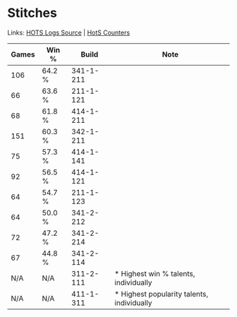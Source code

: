 # Stitches

Links: [HOTS Logs Source](https://www.hotslogs.com/Sitewide/HeroDetails?Hero=Stitches) | [HotS Counters](http://hotscounters.com/#/hero/Stitches)

Games  | Win %  | Build     | Note
-----  | -----  | -----     | ----
106    | 64.2 % | 341-1-211 | 
66     | 63.6 % | 211-1-121 | 
68     | 61.8 % | 414-1-211 | 
151    | 60.3 % | 342-1-211 | 
75     | 57.3 % | 414-1-141 | 
92     | 56.5 % | 414-1-121 | 
64     | 54.7 % | 211-1-123 | 
64     | 50.0 % | 341-2-212 | 
72     | 47.2 % | 341-2-214 | 
67     | 44.8 % | 341-2-114 | 
N/A    | N/A    | 311-2-111 | * Highest win % talents, individually
N/A    | N/A    | 411-1-311 | * Highest popularity talents, individually
